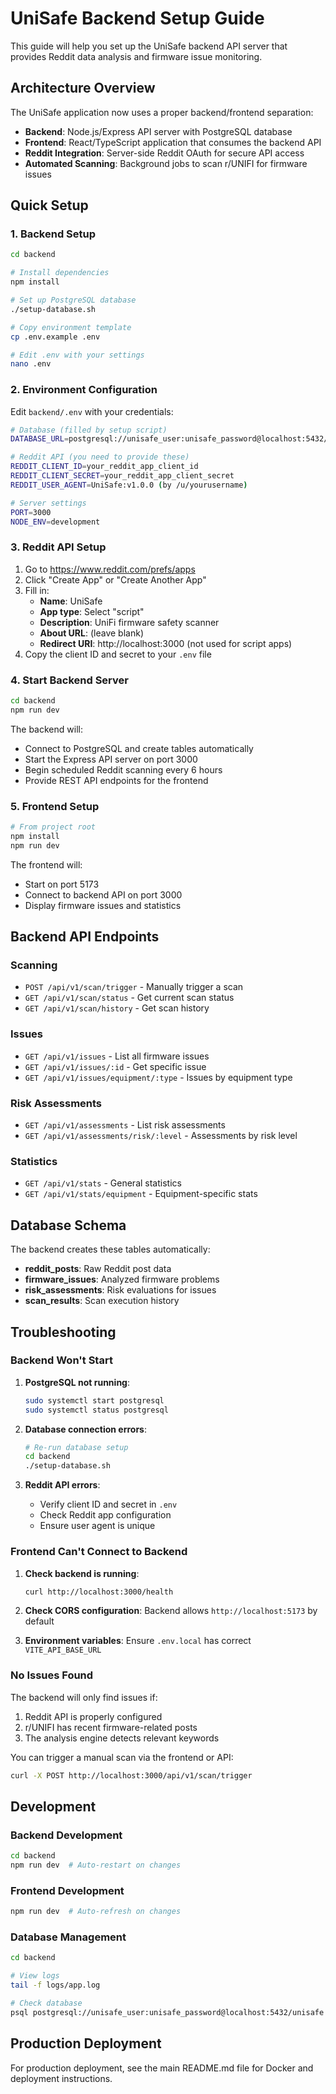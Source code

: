 # UniSafe Backend Setup Guide

This guide will help you set up the UniSafe backend API server that provides Reddit data analysis and firmware issue monitoring.

## Architecture Overview

The UniSafe application now uses a proper backend/frontend separation:

- **Backend**: Node.js/Express API server with PostgreSQL database
- **Frontend**: React/TypeScript application that consumes the backend API
- **Reddit Integration**: Server-side Reddit OAuth for secure API access
- **Automated Scanning**: Background jobs to scan r/UNIFI for firmware issues

## Quick Setup

### 1. Backend Setup

```bash
cd backend

# Install dependencies
npm install

# Set up PostgreSQL database
./setup-database.sh

# Copy environment template
cp .env.example .env

# Edit .env with your settings
nano .env
```

### 2. Environment Configuration

Edit `backend/.env` with your credentials:

```bash
# Database (filled by setup script)
DATABASE_URL=postgresql://unisafe_user:unisafe_password@localhost:5432/unisafe

# Reddit API (you need to provide these)
REDDIT_CLIENT_ID=your_reddit_app_client_id
REDDIT_CLIENT_SECRET=your_reddit_app_client_secret
REDDIT_USER_AGENT=UniSafe:v1.0.0 (by /u/yourusername)

# Server settings
PORT=3000
NODE_ENV=development
```

### 3. Reddit API Setup

1. Go to https://www.reddit.com/prefs/apps
2. Click "Create App" or "Create Another App"
3. Fill in:
   - **Name**: UniSafe
   - **App type**: Select "script"
   - **Description**: UniFi firmware safety scanner
   - **About URL**: (leave blank)
   - **Redirect URI**: http://localhost:3000 (not used for script apps)
4. Copy the client ID and secret to your `.env` file

### 4. Start Backend Server

```bash
cd backend
npm run dev
```

The backend will:
- Connect to PostgreSQL and create tables automatically
- Start the Express API server on port 3000
- Begin scheduled Reddit scanning every 6 hours
- Provide REST API endpoints for the frontend

### 5. Frontend Setup

```bash
# From project root
npm install
npm run dev
```

The frontend will:
- Start on port 5173
- Connect to backend API on port 3000
- Display firmware issues and statistics

## Backend API Endpoints

### Scanning
- `POST /api/v1/scan/trigger` - Manually trigger a scan
- `GET /api/v1/scan/status` - Get current scan status
- `GET /api/v1/scan/history` - Get scan history

### Issues
- `GET /api/v1/issues` - List all firmware issues
- `GET /api/v1/issues/:id` - Get specific issue
- `GET /api/v1/issues/equipment/:type` - Issues by equipment type

### Risk Assessments
- `GET /api/v1/assessments` - List risk assessments
- `GET /api/v1/assessments/risk/:level` - Assessments by risk level

### Statistics
- `GET /api/v1/stats` - General statistics
- `GET /api/v1/stats/equipment` - Equipment-specific stats

## Database Schema

The backend creates these tables automatically:

- **reddit_posts**: Raw Reddit post data
- **firmware_issues**: Analyzed firmware problems
- **risk_assessments**: Risk evaluations for issues
- **scan_results**: Scan execution history

## Troubleshooting

### Backend Won't Start

1. **PostgreSQL not running**:
   ```bash
   sudo systemctl start postgresql
   sudo systemctl status postgresql
   ```

2. **Database connection errors**:
   ```bash
   # Re-run database setup
   cd backend
   ./setup-database.sh
   ```

3. **Reddit API errors**:
   - Verify client ID and secret in `.env`
   - Check Reddit app configuration
   - Ensure user agent is unique

### Frontend Can't Connect to Backend

1. **Check backend is running**:
   ```bash
   curl http://localhost:3000/health
   ```

2. **Check CORS configuration**:
   Backend allows `http://localhost:5173` by default

3. **Environment variables**:
   Ensure `.env.local` has correct `VITE_API_BASE_URL`

### No Issues Found

The backend will only find issues if:
1. Reddit API is properly configured
2. r/UNIFI has recent firmware-related posts
3. The analysis engine detects relevant keywords

You can trigger a manual scan via the frontend or API:
```bash
curl -X POST http://localhost:3000/api/v1/scan/trigger
```

## Development

### Backend Development
```bash
cd backend
npm run dev  # Auto-restart on changes
```

### Frontend Development  
```bash
npm run dev  # Auto-refresh on changes
```

### Database Management
```bash
cd backend

# View logs
tail -f logs/app.log

# Check database
psql postgresql://unisafe_user:unisafe_password@localhost:5432/unisafe
```

## Production Deployment

For production deployment, see the main README.md file for Docker and deployment instructions.
